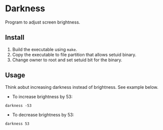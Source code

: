 # Darkness
Program to adjust screen brightness.

## Install
1. Build the executable using `make`.
2. Copy the executable to file partition that allows setuid binary.
3. Change owner to root and set setuid bit for the binary.

## Usage
Think aobut increasing darkness instead of brightness. See example below.
- To increase brightness by 53:
```
darkness -53
```
- To decrease brightness by 53:
```
darkness 53
```
